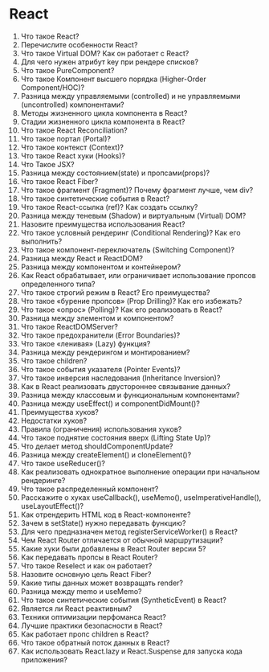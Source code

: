 # **React**
1. Что такое React?
2. Перечислите особенности React?
3. Что такое Virtual DOM? Как он работает с React?
4. Для чего нужен атрибут key при рендере списков?
5. Что такое PureComponent?
6. Что такое Компонент высшего порядка (Higher-Order Component/HOC)?
7. Разница между управляемыми (controlled) и не управляемыми (uncontrolled) компонентами?
8. Методы жизненного цикла компонента в React?
9. Стадии жизненного цикла компонента в React?
10. Что такое React Reconciliation?
11. Что такое портал (Portal)?
12. Что такое контекст (Context)?
13. Что такое React хуки (Hooks)?
14. Что Такое JSX?
15. Разница между состоянием(state) и пропсами(props)?
16. Что такое React Fiber?
17. Что такое фрагмент (Fragment)? Почему фрагмент лучше, чем div?
18. Что такое синтетические события в React?
19. Что такое React-ссылка (ref)? Как создать ссылку?
20. Разница между теневым (Shadow) и виртуальным (Virtual) DOM?
21. Назовите преимущества использования React?
22. Что такое условный рендеринг (Conditional Rendering)? Как его выполнить?
23. Что такое компонент-переключатель (Switching Component)?
24. Разница между React и ReactDOM?
25. Разница между компонентом и контейнером?
26. Как React обрабатывает, или ограничивает использование пропсов определенного типа?
27. Что такое строгий режим в React? Его преимущества?
28. Что такое «бурение пропсов» (Prop Drilling)? Как его избежать?
29. Что такое «опрос» (Polling)? Как его реализовать в React?
30. Разница между элементом и компонентом?
31. Что такое ReactDOMServer?
32. Что такое предохранители (Error Boundaries)?
33. Что такое «ленивая» (Lazy) функция?
34. Разница между рендерингом и монтированием?
35. Что такое сhildren?
36. Что такое события указателя (Pointer Events)?
37. Что такое инверсия наследования (Inheritance Inversion)?
38. Как в React реализовать двустороннее связывание данных?
39. Разница между классовым и функциональным компонентами?
40. Разница между useEffect() и componentDidMount()?
41. Преимущества хуков?
42. Недостатки хуков?
43. Правила (ограничения) использования хуков?
44. Что такое поднятие состояния вверх (Lifting State Up)?
45. Что делает метод shouldComponentUpdate?
46. Разница между createElement() и cloneElement()?
47. Что такое useReducer()?
48. Как реализовать однократное выполнение операции при начальном рендеринге?
49. Что такое распределенный компонент?
50. Расскажите о хуках useCallback(), useMemo(), useImperativeHandle(), useLayoutEffect()?
51. Как отрендерить HTML код в React-компоненте?
52. Зачем в setState() нужно передавать функцию?
53. Для чего предназначен метод registerServiceWorker() в React?
54. Чем React Router отличается от обычной маршрутизации?
55. Какие хуки были добавлены в React Router версии 5?
56. Как передавать пропсы в React Router?
57. Что такое Reselect и как он работает?
58. Назовите основную цель React Fiber?
59. Какие типы данных может возвращать render?
60. Разница между memo и useMemo?
61. Что такое синтетические события (SyntheticEvent) в React?
62. Является ли React реактивным?
63. Техники оптимизации перфоманса React?
64. Лучшие практики безопасности в React?
65. Как работает пропс children в React?
66. Что такое обратный поток данных в React?
67. Как использовать React.lazy и React.Suspense для запуска кода приложения?